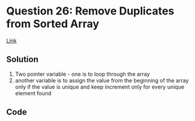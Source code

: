 # Question 26: Remove Duplicates from Sorted Array
[Link](https://leetcode.com/problems/remove-duplicates-from-sorted-array)

## Solution
1. Two pointer variable - one is to loop through the array
2. another variable is to assign the value from the beginning of the array only if the value is unique and keep increment only for every unique element found
## Code
